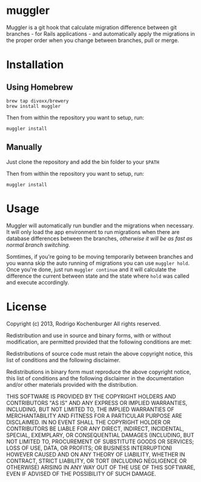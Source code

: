 muggler
=======

Muggler is a git hook that calculate migration difference between git branches - for Rails applications - and 
automatically apply the migrations in the proper order when you change between branches, pull or merge.

Installation
============

Using Homebrew
--------------

```
brew tap divoxx/brewery
brew install muggler
```

Then from within the repository you want to setup, run:

```
muggler install
```

Manually
--------

Just clone the repository and add the bin folder to your `$PATH`

Then from within the repository you want to setup, run:

```
muggler install
```

Usage
=====

Muggler will automatically run bundler and the migrations when necessary. It will only load the app environment to 
run migrations when there are database differences between the branches, *otherwise it will be as fast as normal 
branch switching*.

Somtimes, if you're going to be moving temporarily between branches and you wanna skip the auto running of migrations
you can use `muggler hold`. Once you're done, just run `muggler continue` and it will calculate the difference the 
current between state and the state where `hold` was called and execute accordingly.

License
=======

Copyright (c) 2013, Rodrigo Kochenburger
All rights reserved.

Redistribution and use in source and binary forms, with or without modification,
are permitted provided that the following conditions are met:

  Redistributions of source code must retain the above copyright notice, this
  list of conditions and the following disclaimer.

  Redistributions in binary form must reproduce the above copyright notice, this
  list of conditions and the following disclaimer in the documentation and/or
  other materials provided with the distribution.

THIS SOFTWARE IS PROVIDED BY THE COPYRIGHT HOLDERS AND CONTRIBUTORS "AS IS" AND
ANY EXPRESS OR IMPLIED WARRANTIES, INCLUDING, BUT NOT LIMITED TO, THE IMPLIED
WARRANTIES OF MERCHANTABILITY AND FITNESS FOR A PARTICULAR PURPOSE ARE
DISCLAIMED. IN NO EVENT SHALL THE COPYRIGHT HOLDER OR CONTRIBUTORS BE LIABLE FOR
ANY DIRECT, INDIRECT, INCIDENTAL, SPECIAL, EXEMPLARY, OR CONSEQUENTIAL DAMAGES
(INCLUDING, BUT NOT LIMITED TO, PROCUREMENT OF SUBSTITUTE GOODS OR SERVICES;
LOSS OF USE, DATA, OR PROFITS; OR BUSINESS INTERRUPTION) HOWEVER CAUSED AND ON
ANY THEORY OF LIABILITY, WHETHER IN CONTRACT, STRICT LIABILITY, OR TORT
(INCLUDING NEGLIGENCE OR OTHERWISE) ARISING IN ANY WAY OUT OF THE USE OF THIS
SOFTWARE, EVEN IF ADVISED OF THE POSSIBILITY OF SUCH DAMAGE.
